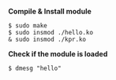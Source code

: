 **Compile & Install module**
```
$ sudo make
$ sudo insmod ./hello.ko
& sudo insmod ./kpr.ko
```

**Check if the module is loaded**
```
$ dmesg "hello"
```
